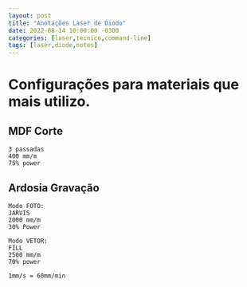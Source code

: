 ```yaml
---
layout: post
title: "Anotações Laser de Diodo"
date: 2022-08-14 10:00:00 -0300
categories: [laser,tecnico,command-line]
tags: [laser,diode,notes]
---
```


# Configurações para materiais que mais utilizo.


## MDF Corte
```
3 passadas
400 mm/m
75% power
```

## Ardosia Gravação
```
Modo FOTO:
JARVIS
2000 mm/m
30% Power

Modo VETOR:
FILL
2500 mm/m
70% power
```

```
1mm/s = 60mm/min
```

